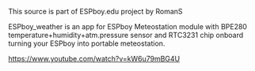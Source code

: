 This source is part of ESPboy.edu project by RomanS 

ESPboy_weather is an app for ESPboy Meteostation module with BPE280 temperature+humidity+atm.pressure sensor and RTC3231 chip onboard turning your ESPboy into portable meteostation. 

https://www.youtube.com/watch?v=kW6u79mBG4U
